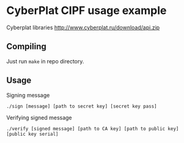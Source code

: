 # CyberPlat CIPF usage example

Cyberplat libraries http://www.cyberplat.ru/download/api.zip

## Compiling

Just run `make` in repo directory.

## Usage

Signing message

    ./sign [message] [path to secret key] [secret key pass]
    
Verifying signed message

    ./verify [signed message] [path to CA key] [path to public key] [public key serial]

